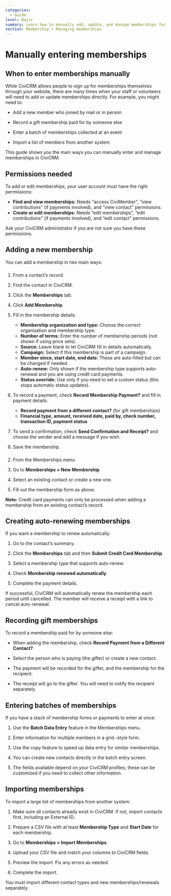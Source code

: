 ```yaml
---
categories:
  - Guide
level: Basic
summary: Learn how to manually add, update, and manage memberships for your contacts in CiviCRM, including entering payments and handling gift memberships.
section: Membership > Managing memberships
---
```


# Manually entering memberships

## When to enter memberships manually

While CiviCRM allows people to sign up for memberships themselves through your website, there are many times when your staff or volunteers will need to add or update memberships directly. For example, you might need to:

- Add a new member who joined by mail or in person

- Record a gift membership paid for by someone else

- Enter a batch of memberships collected at an event

- Import a list of members from another system

This guide shows you the main ways you can manually enter and manage memberships in CiviCRM.

## Permissions needed

To add or edit memberships, your user account must have the right permissions:

- **Find and view memberships:** Needs “access CiviMember”, “view contributions” (if payments involved), and “view contact” permissions.
- **Create or edit memberships:** Needs “edit memberships”, “edit contributions” (if payments involved), and “edit contact” permissions.

Ask your CiviCRM administrator if you are not sure you have these permissions.

## Adding a new membership

You can add a membership in two main ways:

###
1. From a contact’s record

1. Find the contact in CiviCRM.

2. Click the **Memberships** tab.

3. Click **Add Membership**.

4. Fill in the membership details:
   - **Membership organization and type:** Choose the correct organization and membership type.
   - **Number of terms:** Enter the number of membership periods (not shown if using price sets).
   - **Source:** Leave blank to let CiviCRM fill in details automatically.
   - **Campaign:** Select if this membership is part of a campaign.
   - **Member since, start date, end date:** These are auto-filled but can be changed if needed.
   - **Auto-renew:** Only shown if the membership type supports auto-renewal and you are using credit card payments.
   - **Status override:** Use only if you need to set a custom status (this stops automatic status updates).

5. To record a payment, check **Record Membership Payment?** and fill in payment details:
   - **Record payment from a different contact?** (for gift memberships)
   - **Financial type, amount, received date, paid by, check number, transaction ID, payment status**

6. To send a confirmation, check **Send Confirmation and Receipt?** and choose the sender and add a message if you wish.

7. Save the membership.

###

2. From the Memberships menu

1. Go to **Memberships > New Membership**.

2. Select an existing contact or create a new one.

3. Fill out the membership form as above.

**Note:** Credit card payments can only be processed when adding a membership from an existing contact’s record.

## Creating auto-renewing memberships

If you want a membership to renew automatically:

1. Go to the contact’s summary.

2. Click the **Memberships** tab and then **Submit Credit Card Membership**.

3. Select a membership type that supports auto-renew.

4. Check **Membership renewed automatically**.

5. Complete the payment details.

If successful, CiviCRM will automatically renew the membership each period until cancelled. The member will receive a receipt with a link to cancel auto-renewal.

## Recording gift memberships

To record a membership paid for by someone else:

- When adding the membership, check **Record Payment from a Different Contact?**

- Select the person who is paying (the gifter) or create a new contact.

- The payment will be recorded for the gifter, and the membership for the recipient.

- The receipt will go to the gifter. You will need to notify the recipient separately.

## Entering batches of memberships

If you have a stack of membership forms or payments to enter at once:

1. Use the **Batch Data Entry** feature in the Memberships menu.

2. Enter information for multiple members in a grid
-style form.

3. Use the copy feature to speed up data entry for similar memberships.

4. You can create new contacts directly in the batch entry screen.

5. The fields available depend on your CiviCRM profiles; these can be customized if you need to collect other information.

## Importing memberships

To import a large list of memberships from another system:

1. Make sure all contacts already exist in CiviCRM. If not, import contacts first, including an External ID.

2. Prepare a CSV file with at least **Membership Type** and **Start Date** for each membership.

3. Go to **Memberships > Import Memberships**.

4. Upload your CSV file and match your columns to CiviCRM fields.

5. Preview the import. Fix any errors as needed.

6. Complete the import.

You must import different contact types and new memberships/renewals separately.

<!--
Source: https://docs.civicrm.org/user/en/latest/membership/manual
-entry-of-memberships/ -->

<!--
This page is a Guide because it provides step
-by-step instructions for specific tasks (manual entry, batch entry, import), not general learning or background. The level is Basic because it is aimed at non-experts performing common admin tasks. If needed, the batch entry and import sections could be split into their own short guides for clarity. -->
